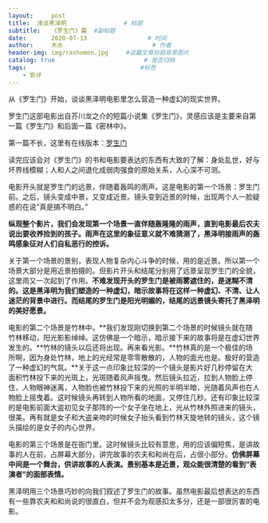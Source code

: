```yaml
---
layout:     post                       
title:  浅谈黑泽明                # 标题
subtitle:   《罗生门》篇  #副标题
date:       2020-07-13                 # 时间
author:     木水                         # 作者
header-img: img/rashomon.jpg     #这篇文章标题背景图片
catalog: true                         # 是否归档
tags:                                #标签
    - 影评
---
```

从《罗生门》开始，谈谈黑泽明电影里怎么营造一种虚幻的现实世界。

罗生门这部电影出自芥川龙之介的短篇小说集《罗生门》，灵感应该是主要来自第一篇《罗生门》和后面一篇《密林中》。

第一篇不长，这里有在线版本：[罗生门](https://www.luoxia.com/luoshengmen/97372.htm)

读完应该会对《罗生门》的书和电影要表达的东西有大致的了解：身处乱世，好与坏界线模糊；人和人之间退化成弱肉强食的原始关系，人心深不可测。

电影开头就是罗生门的远景，伴随着轰鸣的雨声。这是电影的第一个场景：罗生门前。之后，镜头变成中景，又变成近景。镜头变到近景的时候，出现两个人一脸疑惑的在说“真是搞不明白。”

**纵观整个影片，我们会发现第一个场景一直伴随轰隆隆的雨声，直到电影最后农夫说出要收养捡到的孩子。雨声在这里的象征意义就不难猜测了，黑泽明接雨声的轰鸣感象征对人们自私恶行的控诉。**

关于第一个场景的景别，表现人物复杂内心斗争的时候，用的是近景。所以第一个场景大部分是用近景拍摄的。但影片开头和结尾分别用了远景呈现罗生门的全貌，这里雨又一次起到了作用。**不难发现开头的罗生门是被雨雾遮住的，是迷糊不清的。这是黑泽明为我们塑造的一种虚幻，暗示故事将在这样一种虚幻、不清、让人迷茫的背景中进行。而结尾的罗生门是阳光明媚的，结尾的远景镜头寄托了黑泽明的美好愿景。**

电影的第二个场景是竹林中。**我们发现刚切换到第二个场景的时候镜头就在随竹林移动，阳光影影绰绰。这仿佛是一个暗示，暗示接下来的故事将是在虚幻世界发生的。**竹林的镜头以后还将出现。再来看光影。**竹林真的是一个极佳的场所啊，因为身处竹林，地上的光经常是零零散散的，人物的面光也是。极好的营造了一种虚幻的气氛。**关于这一点印象比较深的一个镜头是影片好几秒停留在大面积竹林投下来的光斑上，光斑随着风声摇曳。然后镜头拉近，拉到人物脸上停住，人物眼神迷离，人物脸也被竹林投下来的光照的半明半暗，光随着风声也在人物脸上摇曳着。这时候镜头再转到人物所看的地面，又停住几秒。还有印象比较深的是电影前面大盗初见女子那阵的一个女子坐在地上，光从竹林外照进来的镜头，很美。再有就是女子和大盗亲吻的时候女子抬头看到竹林天旋地转的镜头，这个镜头描绘的是女子的内心世界。

电影的第三个场景是在衙门里。这时候镜头比较有意思，用的应该偏短焦，是讲故事的人在前，占屏幕大部分，讲完故事的农夫和和尚在后，占很小部分。**仿佛屏幕中间是一个舞台，供讲故事的人表演。景别基本是近景，观众能很清楚的看到“表演者”的面部表情。**

黑泽明用三个场景巧妙的向我们叙述了罗生门的故事。虽然电影最后想表达的东西有一些靠农夫和和尚说的很直白，但并不会为观感扣太多分，还是一部很厉害的电影。
